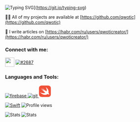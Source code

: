 ![Typing SVG](https://readme-typing-svg.herokuapp.com?font=Fira+Code&size=23&pause=1000&color=FFFFFF&height=40&lines=iOS)](https://git.io/typing-svg)

👨‍💻 All of my projects are available at [https://github.com/qwotic](https://github.com/qwotic)

📝 I write articles on [https://habr.com/ru/users/qwoticreator/](https://habr.com/ru/users/qwoticreator/)

<h3 align="left">Connect with me:</h3>
<p align="left">
  <a href="https://t.me/qwotic" target="blank"><img align="center" src="https://shag-ma.ru/upload/medialibrary/c68/f5ohbhncu78zqgdjkaegpbfsa60yug1q.png" height="30" width="30" /></a>
<a href="https://discord.gg/#2687" target="blank"><img align="center" src="https://raw.githubusercontent.com/rahuldkjain/github-profile-readme-generator/master/src/images/icons/Social/discord.svg" alt="#2687" height="30" width="40" /></a>
</p>

<h3 align="left">Languages and Tools:</h3>
<p align="left"> <a href="https://firebase.google.com/" target="_blank" rel="noreferrer"> <img src="https://www.vectorlogo.zone/logos/firebase/firebase-icon.svg" alt="firebase" width="40" height="40"/> </a> <a href="https://git-scm.com/" target="_blank" rel="noreferrer"> <img src="https://www.vectorlogo.zone/logos/git-scm/git-scm-icon.svg" alt="git" width="40" height="40"/> </a> <a href="https://developer.apple.com/swift/" target="_blank" rel="noreferrer"> <img src="https://raw.githubusercontent.com/devicons/devicon/master/icons/swift/swift-original.svg" alt="swift" width="40" height="40"/> </a> </p>

[![Swift](https://img.shields.io/badge/swift-%23FA7343.svg?&style=for-the-badge&logo=swift&logoColor=white)](https://github.com/qwotic/)
![Profile views](https://visitor-badge.laobi.icu/badge?page_id=qwotic&title=Profile%20views)

![Stats](https://github-readme-stats.vercel.app/api?username=qwotic&show_icons=true&locale=en&hide=contribs&count_private=true&include_all_commits=true&line_height=24)
![Stats](https://github-readme-stats.vercel.app/api/top-langs?username=qwotic&show_icons=true&locale=en&layout=compact)

